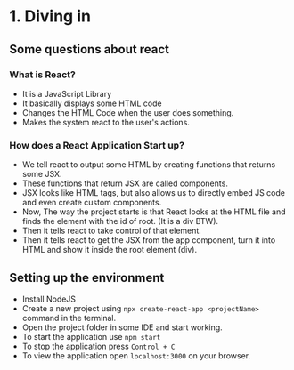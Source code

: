 # 1. Diving in

## Some questions about react

### What is React?

- It is a JavaScript Library
- It basically displays some HTML code
- Changes the HTML Code when the user does something.
- Makes the system react to the user's actions.

### How does a React Application Start up?

- We tell react to output some HTML by creating functions that returns some JSX.
- These functions that return JSX are called components.
- JSX looks like HTML tags, but also allows us to directly embed JS code and even create custom components.
- Now, The way the project starts is that React looks at the HTML file and finds the element with the id of root. (It is a div BTW).
- Then it tells react to take control of that element.
- Then it tells react to get the JSX from the app component, turn it into HTML and show it inside the root element (div).

## Setting up the environment

- Install NodeJS
- Create a new project using `npx create-react-app <projectName>` command in the terminal.
- Open the project folder in some IDE and start working.
- To start the application use `npm start` 
- To stop the application press `Control + C` 
- To view the application open `localhost:3000` on your browser.


